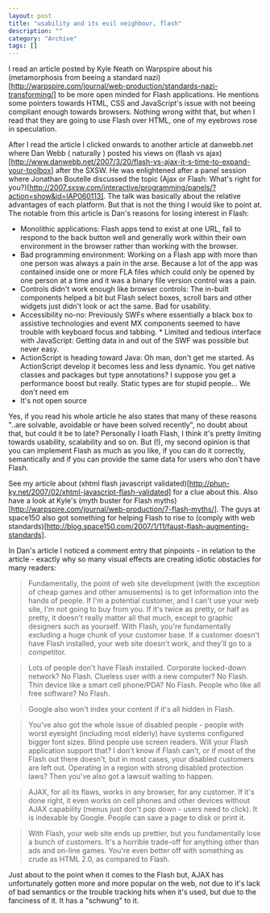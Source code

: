 ```yaml
--- 
layout: post 
title: "usability and its evil neighbour, flash"
description: ""
category: "Archive"
tags: []
---  
```

I read an article posted by Kyle Neath on Warpspire about his (metamorphosis from beeing a standard nazi)[http://warpspire.com/journal/web-production/standards-nazi-transforming/] to be more open minded for Flash applications. He mentions some pointers towards HTML, CSS and JavaScript's issue with not beeing compliant enough towards browsers. Nothing wrong witht that, but when I read that they are going to use Flash over HTML, one of my eyebrows rose in speculation.

After I read the article I clicked onwards to another article at danwebb.net where Dan Webb ( naturally ) posted his views on (flash vs ajax)[http://www.danwebb.net/2007/3/20/flash-vs-ajax-it-s-time-to-expand-your-toolbox] after the SXSW. He was enlightened after a panel session where Jonathan Boutelle discussed the topic (Ajax or Flash: What's right for you?)[http://2007.sxsw.com/interactive/programming/panels/?action=show&id=IAP060113]. The talk was basically about the relative advantages of each platform. But that is not the thing I would like to point at. The notable from this article is Dan's reasons for losing interest in Flash:
 
* Monolithic applications: Flash apps tend to exist at one URL, fail to respond to the back button well and generally work within their own environment in the browser rather than working with the browser.
* Bad programming environment: Working on a Flash app with more than one person was always a pain in the arse. Because a lot of the app was contained inside one or more FLA files which could only be opened by one person at a time and it was a binary file version control was a pain.
* Controls didn't work enough like browser controls: The in-built components helped a bit but Flash select boxes, scroll bars and other widgets just didn't look or act the same. Bad for usability.
* Accessibility no-no: Previously SWFs where essentially a black box to assistive technologies and event MX components seemed to have trouble with keyboard focus and tabbing. * Limited and tedious interface with JavaScript: Getting data in and out of the SWF was possible but never easy.
* ActionScript is heading toward Java: Oh man, don't get me started. As ActionScript develop it becomes less and less dynamic. You get native classes and packages but type annotations? I suppose you get a performance boost but really. Static types are for stupid people... We don't need em
* It's not open source

Yes, if you read his whole article he also states that many of these reasons "..are solvable, avoidable or have been solved recently", no doubt about that, but could it be to late? Personally I loath Flash, I think it's pretty limiting towards usability, scalability and so on. But (!), my second opinion is that you can implement Flash as much as you like, if you can do it correctly, semantically and if you can provide the same data for users who don't have Flash.

See my article about (xhtml flash javascript validated)[http://phun-ky.net/2007/02/xhtml-javascript-flash-validated] for a clue about this. Also have a look at Kyle's (myth buster for Flash myths)[http://warpspire.com/journal/web-production/7-flash-myths/]. The guys at space150 also got something for helping Flash to rise to (comply with web standards)[http://blog.space150.com/2007/1/11/faust-flash-augmenting-standards].

In Dan's article I noticed a comment entry that pinpoints - in relation to the article - exactly why so many visual effects are creating idiotic obstacles for many readers:

> Fundamentally, the point of web site development (with the exception of cheap games and other amusements) is to get information into the hands of people. If I'm a potential customer, and I can't use your web site, I'm not going to buy from you. If it's twice as pretty, or half as pretty, it doesn't really matter all that much, except to graphic designers such as yourself. With Flash, you're fundamentally excluding a huge chunk of your customer base. If a customer doesn't have Flash installed, your web site doesn't work, and they'll go to a competitor.

> Lots of people don't have Flash installed. Corporate locked-down network? No Flash. Clueless user with a new computer? No Flash. Thin device like a smart cell phone/PDA? No Flash. People who like all free software? No Flash.

> Google also won't index your content if it's all hidden in Flash.

> You've also got the whole issue of disabled people - people with worst eyesight (including most elderly) have systems configured bigger font sizes. Blind people use screen readers. Will your Flash application support that? I don't know if Flash can't, or if most of the Flash out there doesn't, but in most cases, your disabled customers are left out. Operating in a region with strong disabled protection laws? Then you've also got a lawsuit waiting to happen.

> AJAX, for all its flaws, works in any browser, for any customer. If it's done right, it even works on cell phones and other devices without AJAX capability (menus just don't pop down - users need to click). It is indexable by Google. People can save a page to disk or print it.

> With Flash, your web site ends up prettier, but you fundamentally lose a bunch of customers. It's a horrible trade-off for anything other than ads and on-line games. You're even better off with something as crude as HTML 2.0, as compared to Flash.

Just about to the point when it comes to the Flash but, AJAX has unfortunately gotten more and more popular on the web,  not due to it's lack of bad semantics or the trouble tracking hits when it's used, but due to the fanciness of it. It has a "schwung" to it.
